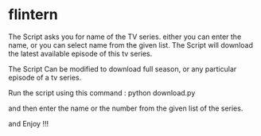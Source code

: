 # flintern

The Script asks you for name of the TV series.
either you can enter the name, or you can select name from the given list.
The Script will download the latest available episode of this tv series.

The Script Can be modified to download full season, or any particular episode of a tv series.


Run the script using this command :
  python download.py
  
  and then enter the name or the number from the given list of the series.
  
  and Enjoy !!!
